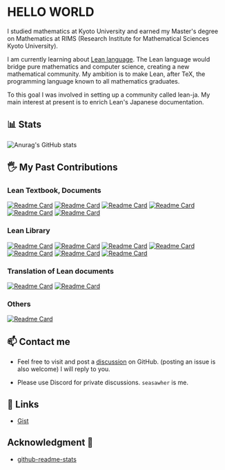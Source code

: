 # HELLO WORLD

I studied mathematics at Kyoto University and earned my Master's degree on Mathematics at RIMS (Research Institute for Mathematical Sciences Kyoto University). 

I am currently learning about [Lean language](https://lean-lang.org/). The Lean language would bridge pure mathematics and computer science, creating a new mathematical community. My ambition is to make Lean, after TeX, the programming language known to all mathematics graduates. 

To this goal I was involved in setting up a community called lean-ja. My main interest at present is to enrich Lean's Japanese documentation.

## 📊 Stats

![Anurag's GitHub stats](https://github-readme-stats.vercel.app/api?username=Seasawher&show_icons=true&theme=transparent)

## 🖐️ My Past Contributions

### Lean Textbook, Documents

[![Readme Card](https://github-readme-stats.vercel.app/api/pin/?username=yuma-mizuno&repo=lean-math-workshop&show_owner=true)](https://github.com/yuma-mizuno/lean-math-workshop) 
[![Readme Card](https://github-readme-stats.vercel.app/api/pin/?username=leanprover-community&repo=lean4-metaprogramming-book&show_owner=true)](https://github.com/leanprover-community/lean4-metaprogramming-book)
[![Readme Card](https://github-readme-stats.vercel.app/api/pin/?username=lean-ja&repo=math-in-type-theory-ja&show_owner=true)](https://github.com/lean-ja/math-in-type-theory-ja)
[![Readme Card](https://github-readme-stats.vercel.app/api/pin/?username=Seasawher&repo=mathlib4-tactics&show_owner=true)](https://github.com/Seasawher/mathlib4-tactics)
[![Readme Card](https://github-readme-stats.vercel.app/api/pin/?username=lean-ja&repo=zenn.dev&show_owner=true)](https://github.com/lean-ja/zenn.dev)
[![Readme Card](https://github-readme-stats.vercel.app/api/pin/?username=lean-ja&repo=lean-by-example-legacy&show_owner=true)](https://github.com/lean-ja/lean-by-example-legacy)

### Lean Library

[![Readme Card](https://github-readme-stats.vercel.app/api/pin/?username=Seasawher&repo=mdgen&show_owner=true)](https://github.com/Seasawher/mdgen)
[![Readme Card](https://github-readme-stats.vercel.app/api/pin/?username=Seasawher&repo=lean-book&show_owner=true)](https://github.com/Seasawher/lean-book)
[![Readme Card](https://github-readme-stats.vercel.app/api/pin/?username=Seasawher&repo=mk-exercise&show_owner=true)](https://github.com/Seasawher/mk-exercise)
[![Readme Card](https://github-readme-stats.vercel.app/api/pin/?username=Seasawher&repo=import-all&show_owner=true)](https://github.com/Seasawher/import-all)
[![Readme Card](https://github-readme-stats.vercel.app/api/pin/?username=leanprover&repo=lean-action&show_owner=true)](https://github.com/leanprover/lean-action)
[![Readme Card](https://github-readme-stats.vercel.app/api/pin/?username=Seasawher&repo=SelectionSort.lean&show_owner=true)](https://github.com/Seasawher/SelectionSort.lean)
[![Readme Card](https://github-readme-stats.vercel.app/api/pin/?username=oliver-butterley&repo=lean-update&show_owner=true)](https://github.com/oliver-butterley/lean-update)

### Translation of Lean documents

[![Readme Card](https://github-readme-stats.vercel.app/api/pin/?username=lean-ja&repo=fp-lean-ja&show_owner=true)](https://github.com/lean-ja/fp-lean-ja)
[![Readme Card](https://github-readme-stats.vercel.app/api/pin/?username=lean-ja&repo=mathematics_in_lean_source&show_owner=true)](https://github.com/lean-ja/mathematics_in_lean_source)

### Others

[![Readme Card](https://github-readme-stats.vercel.app/api/pin/?username=Seasawher&repo=graduate_exam&show_owner=true)](https://github.com/Seasawher/graduate_exam)

## 📫 Contact me

* Feel free to visit and post a [discussion](https://github.com/Seasawher/Seasawher/discussions) on GitHub. (posting an issue is also welcome) I will reply to you.

* Please use Discord for private discussions. `seasawher` is me.

## 🔗 Links

* [Gist](https://gist.github.com/Seasawher)

## Acknowledgment 🙇
* [github-readme-stats](https://github.com/anuraghazra/github-readme-stats)
